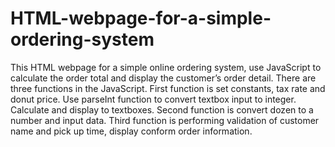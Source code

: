 # HTML-webpage-for-a-simple-ordering-system
This HTML webpage for a simple online ordering system, use JavaScript to calculate the order total and display the customer’s order detail.
There are three functions in the JavaScript.
First function is set constants, tax rate and donut price. Use parseInt function to convert textbox input to integer. Calculate and display to textboxes.
Second function is convert dozen to a number and input data.
Third function is performing validation of customer name and pick up time, display conform order information.

